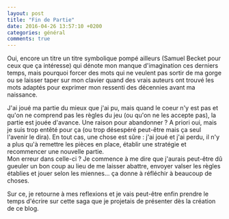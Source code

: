 ```yaml
---
layout: post
title: "Fin de Partie"
date: 2016-04-26 13:57:10 +0200
categories: général
comments: true
---
```


Oui, encore un titre un titre symbolique pompé ailleurs (Samuel Becket pour ceux que ça intéresse) qui dénote mon manque d'imagination ces derniers temps, mais pourquoi forcer des mots qui ne veulent pas sortir de ma gorge ou se laisser taper sur mon clavier quand des vrais auteurs ont trouvé les mots adaptés pour exprimer mon ressenti des décennies avant ma naissance.

J'ai joué ma partie du mieux que j'ai pu, mais quand le coeur n'y est pas et qu'on ne comprend pas les règles du jeu (ou qu'on ne les accepte pas), la partie est jouée d'avance. Une raison pour abandonner ? A priori oui, mais je suis trop entêté pour ça (ou trop désespéré peut-être mais ça seul l'avenir le dira). En tout cas, une chose est sûre : j'ai joué et j'ai perdu, il n'y a plus qu'à remettre les pièces en place, établir une stratégie et recommencer une nouvelle partie.  
Mon erreur dans celle-ci ? Je commence à me dire que j'aurais peut-être dû gueuler un bon coup au lieu de me laisser abattre, envoyer valser les règles établies et jouer selon les miennes... ça donne à réfléchir à beaucoup de choses.

Sur ce, je retourne à mes reflexions et je vais peut-être enfin prendre le temps d'écrire sur cette saga que je projetais de présenter dès la création de ce blog. 